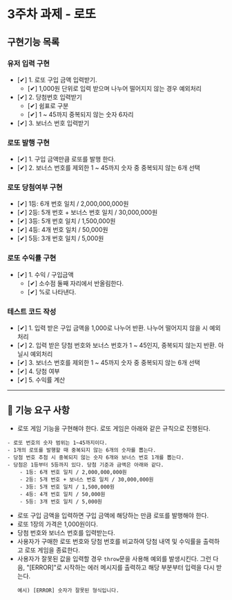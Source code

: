 # 3주차 과제 - 로또

## 구현기능 목록

### 유저 입력 구현

- [✔] 1. 로또 구입 금액 입력받기.
  - [✔] 1,000원 단위로 입력 받으며 나누어 떨어지지 않는 경우 예외처리
- [✔] 2. 당첨번호 입력받기
  - [✔] 쉼표로 구분
  - [✔] 1 ~ 45까지 중복되지 않는 숫자 6자리
- [✔] 3. 보너스 번호 입력받기

### 로또 발행 구현

- [✔] 1. 구입 금액만큼 로또를 발행 한다.
- [✔] 2. 보너스 번호를 제외한 1 ~ 45까지 숫자 중 중복되지 않는 6개 선택

### 로또 당첨여부 구현

- [✔] 1등: 6개 번호 일치 / 2,000,000,000원
- [✔] 2등: 5개 번호 + 보너스 번호 일치 / 30,000,000원
- [✔] 3등: 5개 번호 일치 / 1,500,000원
- [✔] 4등: 4개 번호 일치 / 50,000원
- [✔] 5등: 3개 번호 일치 / 5,000원

### 로또 수익률 구현

- [✔] 1. 수익 / 구입금액
  - [✔] 소수점 둘째 자리에서 반올림한다.
  - [✔] %로 나타낸다.

### 테스트 코드 작성

- [✔] 1. 입력 받은 구입 금액을 1,000로 나누어 반환. 나누어 떨어지지 않을 시 예외처리
- [✔] 2. 입력 받은 당첨 번호와 보너스 번호가 1 ~ 45인지, 중복되지 않는지 반환. 아닐시 예외처리
- [✔] 3. 보너스 번호를 제외한 1 ~ 45까지 숫자 중 중복되지 않는 6개 선택
- [✔] 4. 당첨 여부
- [✔] 5. 수익률 계산

---

## 🚀 기능 요구 사항

- 로또 게임 기능을 구현해야 한다. 로또 게임은 아래와 같은 규칙으로 진행된다.

```
- 로또 번호의 숫자 범위는 1~45까지이다.
- 1개의 로또를 발행할 때 중복되지 않는 6개의 숫자를 뽑는다.
- 당첨 번호 추첨 시 중복되지 않는 숫자 6개와 보너스 번호 1개를 뽑는다.
- 당첨은 1등부터 5등까지 있다. 당첨 기준과 금액은 아래와 같다.
    - 1등: 6개 번호 일치 / 2,000,000,000원
    - 2등: 5개 번호 + 보너스 번호 일치 / 30,000,000원
    - 3등: 5개 번호 일치 / 1,500,000원
    - 4등: 4개 번호 일치 / 50,000원
    - 5등: 3개 번호 일치 / 5,000원
```

- 로또 구입 금액을 입력하면 구입 금액에 해당하는 만큼 로또를 발행해야 한다.
- 로또 1장의 가격은 1,000원이다.
- 당첨 번호와 보너스 번호를 입력받는다.
- 사용자가 구매한 로또 번호와 당첨 번호를 비교하여 당첨 내역 및 수익률을 출력하고 로또 게임을 종료한다.
- 사용자가 잘못된 값을 입력할 경우 `throw`문을 사용해 예외를 발생시킨다. 그런 다음, "[ERROR]"로 시작하는 에러 메시지를 출력하고 해당 부분부터 입력을 다시 받는다.
  ```
  예시) [ERROR] 숫자가 잘못된 형식입니다.
  ```

